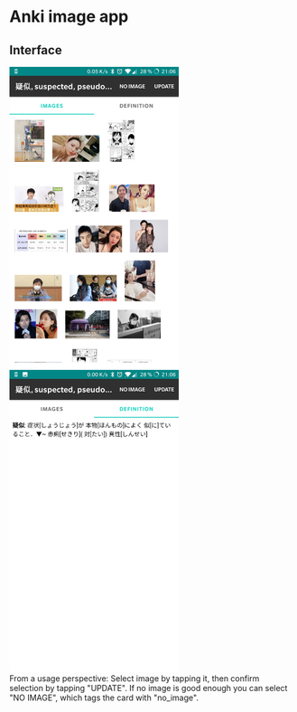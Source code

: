 # Anki image app

## Interface

<span>
<img src="https://github.com/asoderlind/Ankidroid-Image-App/blob/main/screenshots/pick_image_1.jpg?raw=true"  width="300">
<img src="https://github.com/asoderlind/Ankidroid-Image-App/blob/main/screenshots/pick_image_2.jpg?raw=true"  width="300"></span>
<div>
From a usage perspective: Select image by tapping it, then confirm selection by tapping "UPDATE". If no image is good enough you can select "NO IMAGE", which tags the card with "no_image".
</div>
